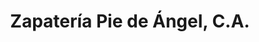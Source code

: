 ---
title: "Zapatería Pie de Ángel, C.A."
url: /ciudad-guayana-puerto-ordaz/zapateria-pie-de-angel-c-a/
shop: zapatos
---